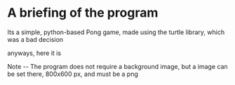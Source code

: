 # A briefing of the program

Its a simple, python-based Pong game, made using the turtle library, which was a bad decision

anyways, here it is

Note -- The program does not require a background image, but a image can be set there, 800x600 px, and must be a png
